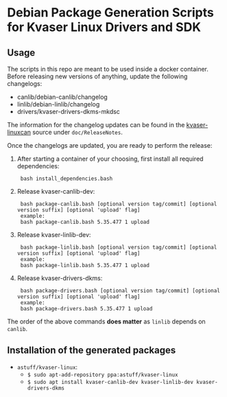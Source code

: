 # Debian Package Generation Scripts for Kvaser Linux Drivers and SDK

## Usage

The scripts in this repo are meant to be used inside a docker container.
Before releasing new versions of anything, update the following changelogs:
- canlib/debian-canlib/changelog
- linlib/debian-linlib/changelog
- drivers/kvaser-drivers-dkms-mkdsc

The information for the changelog updates can be found in the [kvaser-linuxcan](https://github.com/astuff/kvaser-linuxcan) source under `doc/ReleaseNotes`.

Once the changelogs are updated, you are ready to perform the release:

1. After starting a container of your choosing, first install all required dependencies:

        bash install_dependencies.bash

1. Release kvaser-canlib-dev:

        bash package-canlib.bash [optional version tag/commit] [optional version suffix] [optional 'upload' flag]
        example:
        bash package-canlib.bash 5.35.477 1 upload

1. Release kvaser-linlib-dev:

        bash package-linlib.bash [optional version tag/commit] [optional version suffix] [optional 'upload' flag]
        example:
        bash package-linlib.bash 5.35.477 1 upload

1. Release kvaser-drivers-dkms:

        bash package-drivers.bash [optional version tag/commit] [optional version suffix] [optional 'upload' flag]
        example:
        bash package-drivers.bash 5.35.477 1 upload


The order of the above commands **does matter** as `linlib` depends on `canlib`.

## Installation of the generated packages

- `astuff/kvaser-linux`:
  - `$ sudo apt-add-repository ppa:astuff/kvaser-linux`
  - `$ sudo apt install kvaser-canlib-dev kvaser-linlib-dev kvaser-drivers-dkms`
